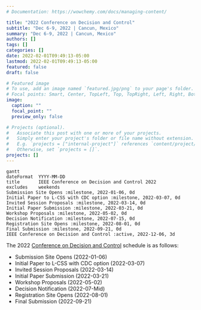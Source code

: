 ```yaml
---
# Documentation: https://wowchemy.com/docs/managing-content/

title: "2022 Conference on Decision and Control"
subtitle: "Dec 6-9, 2022 | Cancun, Mexico"
summary: "Dec 6-9, 2022 | Cancun, Mexico"
authors: []
tags: []
categories: []
date: 2022-02-01T09:49:13-05:00
lastmod: 2022-02-01T09:49:13-05:00
featured: false
draft: false

# Featured image
# To use, add an image named `featured.jpg/png` to your page's folder.
# Focal points: Smart, Center, TopLeft, Top, TopRight, Left, Right, BottomLeft, Bottom, BottomRight.
image:
  caption: ""
  focal_point: ""
  preview_only: false

# Projects (optional).
#   Associate this post with one or more of your projects.
#   Simply enter your project's folder or file name without extension.
#   E.g. `projects = ["internal-project"]` references `content/project/deep-learning/index.md`.
#   Otherwise, set `projects = []`.
projects: []
---
```


```mermaid
gantt
dateFormat  YYYY-MM-DD
title       IEEE Conference on Decision and Control 2022
excludes    weekends
Submission Site Opens :milestone, 2022-01-06, 0d
Initial Paper to L-CSS with CDC option :milestone, 2022-03-07, 0d
Invited Session Proposals :milestone, 2022-03-14, 0d
Initial Paper Submission :milestone, 2022-03-21, 0d
Workshop Proposals :milestone, 2022-05-02, 0d
Decision Notification :milestone, 2022-07-15, 0d
Registration Site Opens :milestone, 2022-08-01, 0d
Final Submission :milestone, 2022-09-21, 0d 
IEEE Conference on Decision and Control :active, 2022-12-06, 3d
```

The 2022 [Conference on Decision and Control](https://cdc2022.ieeecss.org/) schedule is as follows:
- Submission Site Opens (2022-01-06)
- Initial Paper to L-CSS with CDC option (2022-03-07)
- Invited Session Proposals (2022-03-14)
- Initial Paper Submission (2022-03-21)
- Workshop Proposals (2022-05-02)
- Decision Notification (2022-07-Mid)
- Registration Site Opens (2022-08-01)
- Final Submission (2022-09-21) 